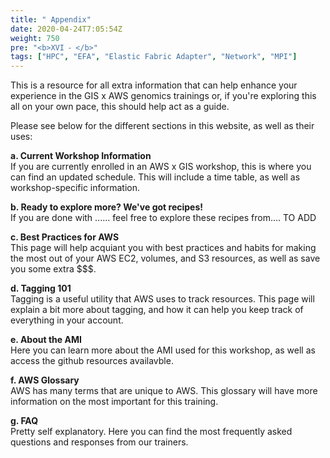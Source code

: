 ```yaml
---
title: " Appendix"
date: 2020-04-24T7:05:54Z
weight: 750
pre: "<b>XVI ⁃ </b>"
tags: ["HPC", "EFA", "Elastic Fabric Adapter", "Network", "MPI"]
---
```


This is a resource for all extra information that can help enhance your experience in the GIS x AWS genomics trainings or, if you're exploring this all on your own pace, this should help act as a guide. 

Please see below for the different sections in this website, as well as their uses:

**a. Current Workshop Information**  
    If you are currently enrolled in an AWS x GIS workshop, this is where you can find an updated schedule. This will include a time table, as well as workshop-specific information.

**b. Ready to explore more? We've got recipes!**   
   If you are done with ...... feel free to explore these recipes from.... TO ADD

**c. Best Practices for AWS**  
    This page will help acquiant you with best practices and habits for making the most out of your AWS EC2, volumes, and S3 resources, as well as save you some extra $$$.

**d. Tagging 101**  
    Tagging is a useful utility that AWS uses to track resources. This page will explain a bit more about tagging, and how it can help you keep track of everything in your account.  
  
**e. About the AMI**  
    Here you can learn more about the AMI used for this workshop, as well as access the github resources availavble.

**f. AWS Glossary**  
    AWS has many terms that are unique to AWS. This glossary will have more information on the most important for this training.

**g. FAQ**  
    Pretty self explanatory. Here you can find the most frequently asked questions and responses from our trainers.
